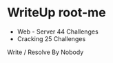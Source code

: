 # WriteUp root-me
  - Web - Server 44 Challenges
  - Cracking 25 Challenges
  
 Write / Resolve By Nobody
 

